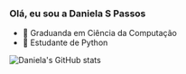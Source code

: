 ### Olá, eu sou a Daniela S Passos

- 🌱 Graduanda em Ciência da Computação
- 🌱 Estudante de  Python

![Daniela's GitHub stats](https://github-readme-stats.vercel.app/api?username=dpassoss99&show_icons=true&theme=radical)

